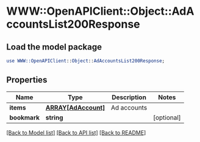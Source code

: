 # WWW::OpenAPIClient::Object::AdAccountsList200Response

## Load the model package
```perl
use WWW::OpenAPIClient::Object::AdAccountsList200Response;
```

## Properties
Name | Type | Description | Notes
------------ | ------------- | ------------- | -------------
**items** | [**ARRAY[AdAccount]**](AdAccount.md) | Ad accounts | 
**bookmark** | **string** |  | [optional] 

[[Back to Model list]](../README.md#documentation-for-models) [[Back to API list]](../README.md#documentation-for-api-endpoints) [[Back to README]](../README.md)


